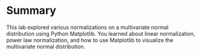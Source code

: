 # Summary

This lab explored various normalizations on a multivariate normal distribution using Python Matplotlib. You learned about linear normalization, power law normalization, and how to use Matplotlib to visualize the multivariate normal distribution.
